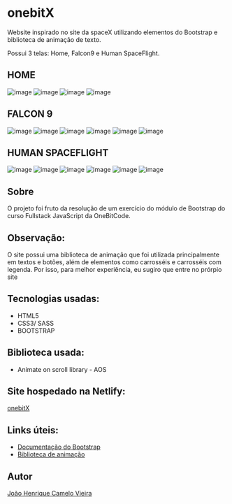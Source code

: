 
# onebitX 
Website inspirado no site da spaceX utilizando elementos do Bootstrap e biblioteca de animação de texto. 

Possui 3 telas: Home, Falcon9 e Human SpaceFlight.

## HOME
![image](https://user-images.githubusercontent.com/67476981/197392561-ea660b9f-dc42-4cd0-9bd1-ad763723d8d0.png)
![image](https://user-images.githubusercontent.com/67476981/197392639-e4d6ff59-d996-479b-97b7-bb032bb0593a.png)
![image](https://user-images.githubusercontent.com/67476981/197392652-3a1f2f5b-1478-415c-b081-320304a7c6fe.png)
![image](https://user-images.githubusercontent.com/67476981/197392660-aadecf95-f537-465b-9ec0-91e28723183e.png)
 
 ## FALCON 9
![image](https://user-images.githubusercontent.com/67476981/197392702-03ce1973-46d4-4763-87a1-12806c54c69d.png)
![image](https://user-images.githubusercontent.com/67476981/197392707-46d55b39-ff4e-4809-9145-4098b9bbdc0c.png)
![image](https://user-images.githubusercontent.com/67476981/197392724-66b5fed3-0873-4ed4-b862-17f7f0ff10aa.png)
![image](https://user-images.githubusercontent.com/67476981/197392773-632c33a8-3bef-4256-881b-5dc0296cfccf.png)
![image](https://user-images.githubusercontent.com/67476981/197392782-eff8ddd9-0047-4e80-ba1b-c77de3e41e2e.png)
![image](https://user-images.githubusercontent.com/67476981/197392786-3bb6c6e8-aaf0-4e45-a960-fcde45f6879b.png)

## HUMAN SPACEFLIGHT
![image](https://user-images.githubusercontent.com/67476981/197392804-30f87754-f5c4-4400-be9e-5708f6cdd7f0.png)
![image](https://user-images.githubusercontent.com/67476981/197392811-87a903e6-40b5-4b0d-a8e9-e04656bf596c.png)
![image](https://user-images.githubusercontent.com/67476981/197392825-6c8a10dc-c60a-4a67-a6dc-a821bffc0d6b.png)
![image](https://user-images.githubusercontent.com/67476981/197392830-607c191f-85c7-48d8-9a19-0619d3a4f631.png)
![image](https://user-images.githubusercontent.com/67476981/197392832-646c3649-106a-4333-a541-1b85316b2bc0.png)
![image](https://user-images.githubusercontent.com/67476981/197392835-c96738b2-88b9-4897-bba4-e3cb74a833e8.png)

## Sobre 
O projeto foi fruto da resolução de um exercício do módulo de Bootstrap do curso Fullstack JavaScript da OneBitCode.
 

## Observação:
 O site possui uma biblioteca de animação que foi utilizada principalmente em textos e botões, além de elementos como carrosséis e carrosséis com legenda. Por isso, para melhor experiência, eu sugiro que entre no prórpio site 
  

## Tecnologias usadas:
- HTML5
- CSS3/ SASS
- BOOTSTRAP

## Biblioteca usada:
- Animate on scroll library - AOS

## Site hospedado na Netlify:
 [onebitX](https://onebitx-jh.netlify.app/index.html)

## Links úteis:
- [Documentação do Bootstrap](https://getbootstrap.com/docs/5.2/getting-started/introduction/)
- [Biblioteca de animação](https://michalsnik.github.io/aos/)

## Autor
[João Henrique Camelo Vieira](https://www.linkedin.com/in/jo%C3%A3o-henrique-vieira/)










